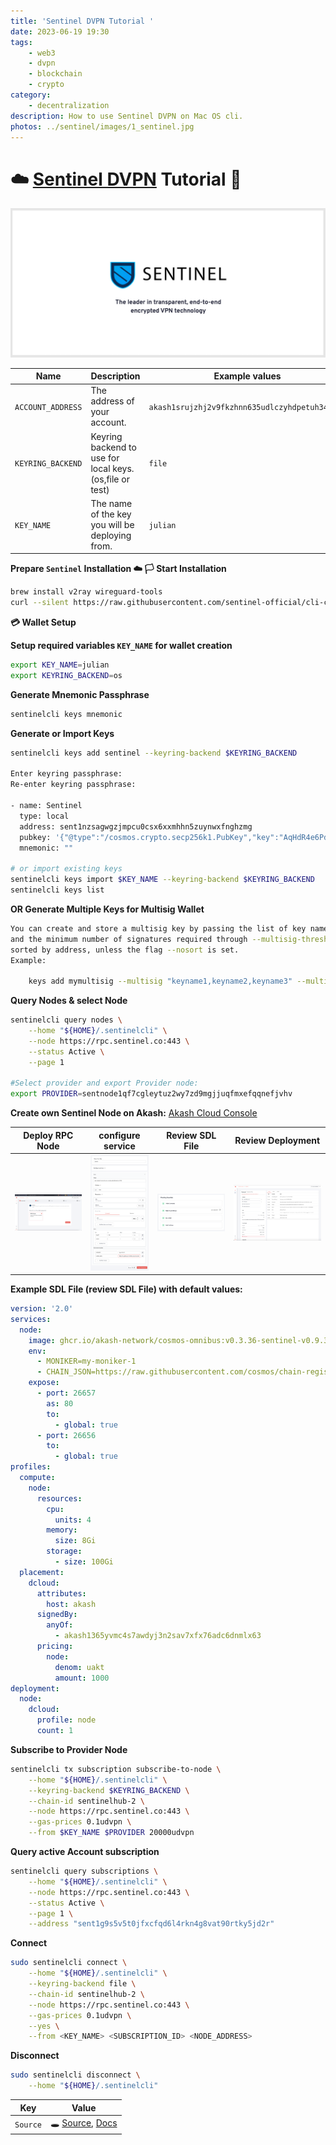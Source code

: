 ```yaml
---
title: 'Sentinel DVPN Tutorial '
date: 2023-06-19 19:30
tags:
    - web3
    - dvpn
    - blockchain
    - crypto
category:
    - decentralization
description: How to use Sentinel DVPN on Mac OS cli.
photos: ../sentinel/images/1_sentinel.jpg
---
```


# ☁️ [Sentinel DVPN](https://sentinel.co/) Tutorial 🐇

![](../../dvpn/files/images/sentinel.jpg)



| Name | Description | Example values |
|---|---|---|
|`ACCOUNT_ADDRESS`| The address of your account. | `akash1srujzhj2v9fkzhnn635udlczyhdpetuh34mhad` |
|`KEYRING_BACKEND`| Keyring backend to use for local keys. (os,file or test) | `file` |
|`KEY_NAME` | The name of the key you will be deploying from. | `julian` |


**Prepare `Sentinel` Installation ☁️ 🏳️ Start Installation**
```sh
brew install v2ray wireguard-tools
curl --silent https://raw.githubusercontent.com/sentinel-official/cli-client/master/scripts/install.sh | sh
```

**💳 Wallet Setup**

**Setup required variables `KEY_NAME`  for wallet creation**

```sh
export KEY_NAME=julian
export KEYRING_BACKEND=os
```

**Generate Mnemonic Passphrase**

```sh
sentinelcli keys mnemonic 
```


**Generate or Import Keys**

```sh
sentinelcli keys add sentinel --keyring-backend $KEYRING_BACKEND  

Enter keyring passphrase:
Re-enter keyring passphrase:

- name: Sentinel
  type: local
  address: sent1nzsagwgzjmpcu0csx6xxmhhn5zuynwxfnghzmg
  pubkey: '{"@type":"/cosmos.crypto.secp256k1.PubKey","key":"AqHdR4e6Pd+b3R86ijGBD0cNopUBW0jR7Al//zE8TTci"}'
  mnemonic: ""

# or import existing keys
sentinelcli keys import $KEY_NAME --keyring-backend $KEYRING_BACKEND
sentinelcli keys list
```

**OR Generate Multiple Keys for Multisig Wallet**

```sh
You can create and store a multisig key by passing the list of key names stored in a keyring
and the minimum number of signatures required through --multisig-threshold. The keys are
sorted by address, unless the flag --nosort is set.
Example:

    keys add mymultisig --multisig "keyname1,keyname2,keyname3" --multisig-threshold 2
```

**Query Nodes & select Node**

```sh
sentinelcli query nodes \
    --home "${HOME}/.sentinelcli" \
    --node https://rpc.sentinel.co:443 \
    --status Active \
    --page 1 

#Select provider and export Provider node:
export PROVIDER=sentnode1qf7cgleytuz2wy7zd9mgjjuqfmxefqqnefjvhv
```


**Create own Sentinel Node on Akash:**
[Akash Cloud Console](https://console.akash.network/new-deployment/sentinel)



| Deploy RPC Node | configure service | Review SDL File | Review Deployment |
|---------|---------|---------|---------|
 ![](../../dvpn/files/images/dvpn-1.jpg) | ![](../../dvpn/files/images/dvpn-2.jpg) | ![](../../dvpn/files/images/dvpn-3.jpg) | ![](../../dvpn/files/images/dvpn-4.jpg) | 


**Example SDL File (review SDL File) with default values:**
```yml
version: '2.0'
services:
  node:
    image: ghcr.io/akash-network/cosmos-omnibus:v0.3.36-sentinel-v0.9.3
    env:
      - MONIKER=my-moniker-1
      - CHAIN_JSON=https://raw.githubusercontent.com/cosmos/chain-registry/master/sentinel/chain.json
    expose:
      - port: 26657
        as: 80
        to:
          - global: true
      - port: 26656
        to:
          - global: true
profiles:
  compute:
    node:
      resources:
        cpu:
          units: 4
        memory:
          size: 8Gi
        storage:
          - size: 100Gi
  placement:
    dcloud:
      attributes:
        host: akash
      signedBy:
        anyOf:
          - akash1365yvmc4s7awdyj3n2sav7xfx76adc6dnmlx63
      pricing:
        node:
          denom: uakt
          amount: 1000
deployment:
  node:
    dcloud:
      profile: node
      count: 1
```


**Subscribe to Provider Node**
```sh 
sentinelcli tx subscription subscribe-to-node \
    --home "${HOME}/.sentinelcli" \
    --keyring-backend $KEYRING_BACKEND \
    --chain-id sentinelhub-2 \
    --node https://rpc.sentinel.co:443 \
    --gas-prices 0.1udvpn \
    --from $KEY_NAME $PROVIDER 20000udvpn
```



**Query active Account subscription**
```sh 
sentinelcli query subscriptions \
    --home "${HOME}/.sentinelcli" \
    --node https://rpc.sentinel.co:443 \
    --status Active \
    --page 1 \
    --address "sent1g9s5v5t0jfxcfqd6l4rkn4g8vat90rtky5jd2r"
```



**Connect**
```sh 
sudo sentinelcli connect \
    --home "${HOME}/.sentinelcli" \
    --keyring-backend file \
    --chain-id sentinelhub-2 \
    --node https://rpc.sentinel.co:443 \
    --gas-prices 0.1udvpn \
    --yes \
    --from <KEY_NAME> <SUBSCRIPTION_ID> <NODE_ADDRESS>
```


**Disconnect**
```sh 
sudo sentinelcli disconnect \
    --home "${HOME}/.sentinelcli"
```


| Key | Value |
| --- | --- |
| `Source` | 🕳️ [Source](https://github.com/sentinel-official/cli-client), [Docs](https://docs.sentinel.co/clients/CLI/installation/)|

